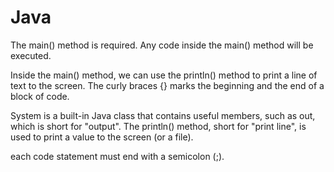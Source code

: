 # Java

The main() method is required. Any code inside the main() method will be executed.

Inside the main() method, we can use the println() method to print a line of text to the screen.
The curly braces {} marks the beginning and the end of a block of code.

System is a built-in Java class that contains useful members, such as out, which is short for "output". The println() method, short for "print line", is used to print a value to the screen (or a file).

each code statement must end with a semicolon (;).
